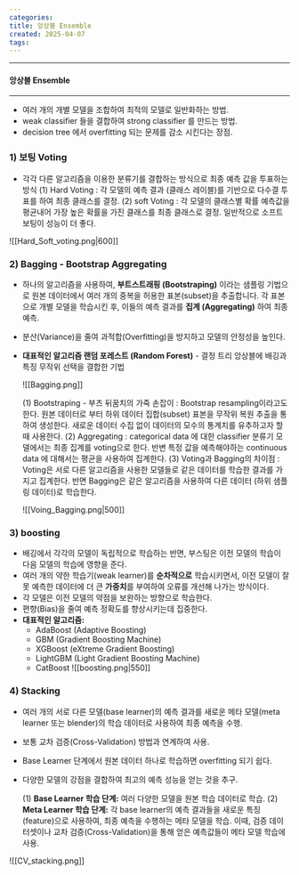 ```yaml
---
categories: 
title: 앙상블 Ensemble
created: 2025-04-07
tags:
---
```

---
#### 앙상블 Ensemble
---

- 여러 개의 개별 모델을 조합하여 최적의 모델로 일반화하는 방법.
- weak classifier 들을 결합하여 strong classifier 를 만드는 방법.
- decision tree 에서 overfitting 되는 문제를 감소 시킨다는 장점.

### 1) 보팅 Voting

- 각각 다른 알고리즘을 이용한 분류기를 결합하는 방식으로 최종 예측 값을 투표하는 방식
	(1) Hard Voting
		: 각 모델의 예측 결과 (클래스 레이블)를 기반으로 다수결 투표를 하여 최종 클래스를 결정.
	(2) soft Voting 
		: 각 모델의 클래스별 확률 예측값을 평균내어 가장 높은 확률을 가진 클래스를 최종 클래스로 결정. 일반적으로 소프트 보팅이 성능이 더 좋다.
		
![[Hard_Soft_voting.png|600]]

### 2) Bagging - Bootstrap Aggregating

- 하나의 알고리즘을 사용하여, **부트스트래핑 (Bootstraping)** 이라는 샘플링 기법으로 원본 데이터에서 여러 개의 중복을 허용한 표본(subset)을 추출합니다. 각 표본으로 개별 모델을 학습시킨 후, 이들의 예측 결과를 **집계 (Aggregating)** 하여 최종 예측.
- 분산(Variance)을 줄여 과적합(Overfitting)을 방지하고 모델의 안정성을 높인다.
- **대표적인 알고리즘 랜덤 포레스트 (Random Forest)** - 결정 트리 앙상블에 배깅과 특징 무작위 선택을 결합한 기법

	![[Bagging.png]]
	
	(1) Bootstraping - 부츠 뒤꿈치의 가죽 손잡이
		: Bootstrap resampling이라고도 한다. 원본 데이터로 부터 하위 데이터 집합(subset) 표본을 무작위 복원 추출을 통하여 생성한다. 새로운 데이터 수집 없이 데이터의 모수의 통계치를 유추하고자 할 때 사용한다.
	(2) Aggregating 
		: categorical data 에 대한 classifier 분류기 모델에서는 최종 집계를 voting으로 한다. 반변 특정 값을 예측해야하는 continuous data 에 대해서는 평균을 사용하여 집계한다.
	(3) Voting과 Bagging의 차이점
		: Voting은 서로 다른 알고리즘을 사용한 모델들로 같은 데이터를 학습한 결과를 가지고 집계한다. 반면 Bagging은 같은 알고리즘을 사용하여 다른 데이터 (하위 샘플링 데이터)로 학습한다.
		
	![[Voing_Bagging.png|500]]


### 3) boosting 

- 배깅에서 각각의 모델이 독립적으로 학습하는 반면, 부스팅은 이전 모델의 학습이 다음 모델의 학습에 영향을 준다. 
- 여러 개의 약한 학습기(weak learner)를 **순차적으로** 학습시키면서, 이전 모델이 잘못 예측한 데이터에 더 큰 **가중치**를 부여하여 오류를 개선해 나가는 방식이다. 
- 각 모델은 이전 모델의 약점을 보완하는 방향으로 학습한다.
- 편향(Bias)을 줄여 예측 정확도를 향상시키는데 집중한다.
- **대표적인 알고리즘:**
    - AdaBoost (Adaptive Boosting)
    - GBM (Gradient Boosting Machine)
    - XGBoost (eXtreme Gradient Boosting)
    - LightGBM (Light Gradient Boosting Machine)
    - CatBoost
![[boosting.png|550]]


### 4) Stacking

- 여러 개의 서로 다른 모델(base learner)의 예측 결과를 새로운 메타 모델(meta learner 또는 blender)의 학습 데이터로 사용하여 최종 예측을 수행.
- 보통 교차 검증(Cross-Validation) 방법과 연계하여 사용.
- Base Learner 단계에서 원본 데이터 하나로 학습하면 overfitting 되기 쉽다.
- 다양한 모델의 강점을 결합하여 최고의 예측 성능을 얻는 것을 추구.

	(1) **Base Learner 학습 단계:** 여러 다양한 모델을 원본 학습 데이터로 학습.
	(2) **Meta Learner 학습 단계:** 각 base learner의 예측 결과들을 새로운 특징(feature)으로 사용하여, 최종 예측을 수행하는 메타 모델을 학습. 이때, 검증 데이터셋이나 교차 검증(Cross-Validation)을 통해 얻은 예측값들이 메타 모델 학습에 사용.

![[CV_stacking.png]]